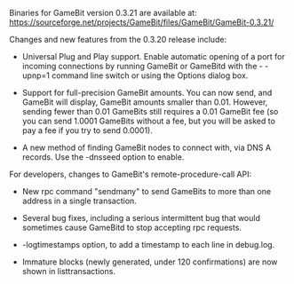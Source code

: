 Binaries for GameBit version 0.3.21 are available at:
  https://sourceforge.net/projects/GameBit/files/GameBit/GameBit-0.3.21/

Changes and new features from the 0.3.20 release include:

* Universal Plug and Play support.  Enable automatic opening of a port for incoming connections by running GameBit or GameBitd with the - -upnp=1 command line switch or using the Options dialog box.

* Support for full-precision GameBit amounts.  You can now send, and GameBit will display, GameBit amounts smaller than 0.01.  However, sending fewer than 0.01 GameBits still requires a 0.01 GameBit fee (so you can send 1.0001 GameBits without a fee, but you will be asked to pay a fee if you try to send 0.0001).

* A new method of finding GameBit nodes to connect with, via DNS A records. Use the -dnsseed option to enable.

For developers, changes to GameBit's remote-procedure-call API:

* New rpc command "sendmany" to send GameBits to more than one address in a single transaction.

* Several bug fixes, including a serious intermittent bug that would sometimes cause GameBitd to stop accepting rpc requests. 

* -logtimestamps option, to add a timestamp to each line in debug.log.

* Immature blocks (newly generated, under 120 confirmations) are now shown in listtransactions.

